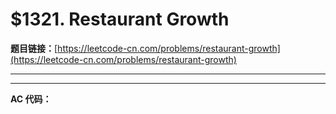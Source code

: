 # $1321. Restaurant Growth

**题目链接：**[https://leetcode-cn.com/problems/restaurant-growth](https://leetcode-cn.com/problems/restaurant-growth)

---

<Cards card="leetcode_1321_restaurant-growth"></Cards>

---

**AC 代码：**

```java

```